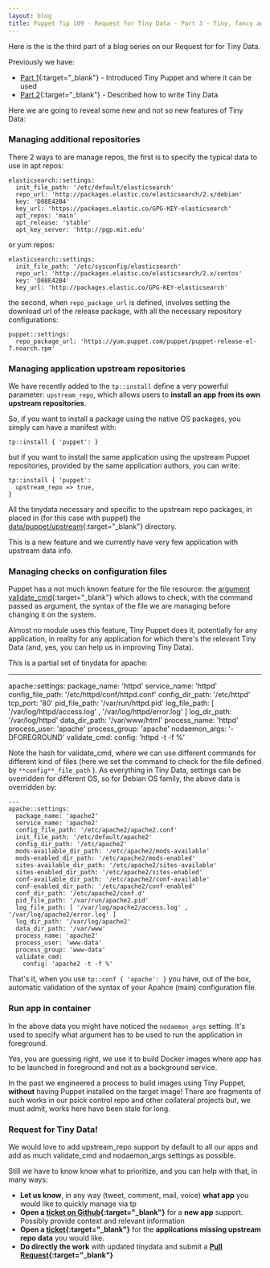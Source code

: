 ```yaml
---
layout: blog
title: Puppet Tip 109 - Request for Tiny Data - Part 3 - Tiny, fancy and powerful features
---
```


Here is the is the third part of a blog series on our Request for for Tiny Data.

Previously we have:

- [Part 1](https://www.example42.com/2019/12/09/request-for-tinydata-part1/){:target="_blank"} - Introduced Tiny Puppet and where it can be used
- [Part 2](https://www.example42.com/2019/12/12/request-for-tinydata-part2/){:target="_blank"} - Described how to write Tiny Data

Here we are going to reveal some new and not so new features of Tiny Data:

### Managing additional repositories

There 2 ways to are manage repos, the first is to specify the typical data to use in apt repos:

    elasticsearch::settings:
      init_file_path: '/etc/default/elasticsearch'
      repo_url: 'http://packages.elastic.co/elasticsearch/2.x/debian'
      key: 'D88E42B4'
      key_url: 'https://packages.elastic.co/GPG-KEY-elasticsearch'
      apt_repos: 'main'
      apt_release: 'stable'
      apt_key_server: 'http://pgp.mit.edu'

or yum repos:

    elasticsearch::settings:
      init_file_path: '/etc/sysconfig/elasticsearch'
      repo_url: 'http://packages.elastic.co/elasticsearch/2.x/centos'
      key: 'D88E42B4'
      key_url: 'http://packages.elastic.co/GPG-KEY-elasticsearch'

the second, when `repo_package_url` is defined, involves setting the download url of the release package, with all the necessary repository configurations:

    puppet::settings:
      repo_package_url: 'https://yum.puppet.com/puppet/puppet-release-el-7.noarch.rpm'

### Managing application upstream repositories

We have recently added to the `tp::install` define a very powerful parameter: `upstream_repo`, which allows users to **install an app from its own upstream repositories**.

So, if you want to install a package using the native OS packages, you simply can have a manifest with:

```shell
tp::install { 'puppet': }
```

but if you want to install the same application using the upstream Puppet repositories, provided by the same application authors, you can write:

```puppet
tp::install { 'puppet':
  upstream_repo => true,
}
```

All the tinydata necessary and specific to the upstream repo packages, in placed in (for this case with puppet) the [data/puppet/upstream](https://github.com/example42/tinydata/tree/master/data/puppet/upstream){:target="_blank"} directory.

This is a new feature and we currently have very few application with upstream data info. 

### Managing checks on configuration files

Puppet has a not much known feature for the file resource: the [argument validate_cmd](https://www.example42.com/2017/11/13/checking-config-files-before-applying-them/){:target="_blank"} which allows to check, with the command passed as argument, the syntax of the file we are managing before changing it on the system.

Almost no module uses this feature, Tiny Puppet does it, potentially for any application, in reality for any application for which there's the relevant Tiny Data (and, yes, you can help us in improving Tiny Data).

This is a partial set of tinydata for apache:

  ---
  apache::settings:
    package_name: 'httpd'
    service_name: 'httpd'
    config_file_path: '/etc/httpd/conf/httpd.conf'
    config_dir_path: '/etc/httpd'
    tcp_port: '80'
    pid_file_path: '/var/run/httpd.pid'
    log_file_path: [ '/var/log/httpd/access.log' , '/var/log/httpd/error.log' ]
    log_dir_path: '/var/log/httpd'
    data_dir_path: '/var/www/html'
    process_name: 'httpd'
    process_user: 'apache'
    process_group: 'apache'
    nodaemon_args: '-DFOREGROUND'
    validate_cmd:
      config: 'httpd -t -f %'

Note the hash for validate_cmd, where we can use different commands for different kind of files (here we set the command to check for the file defined by `**config**_file_path` ).
As everything in Tiny Data, settings can be overridden for different OS, so for Debian OS family, the above data is overridden by:

    ---
    apache::settings:
      package_name: 'apache2'
      service_name: 'apache2'
      config_file_path: '/etc/apache2/apache2.conf'
      init_file_path: '/etc/default/apache2'
      config_dir_path: '/etc/apache2'
      mods-available_dir_path: '/etc/apache2/mods-available'
      mods-enabled_dir_path: '/etc/apache2/mods-enabled'
      sites-available_dir_path: '/etc/apache2/sites-available'
      sites-enabled_dir_path: '/etc/apache2/sites-enabled'
      conf-available_dir_path: '/etc/apache2/conf-available'
      conf-enabled_dir_path: '/etc/apache2/conf-enabled'
      conf_dir_path: '/etc/apache2/conf.d'
      pid_file_path: '/var/run/apache2.pid'
      log_file_path: [ '/var/log/apache2/access.log' , '/var/log/apache2/error.log' ]
      log_dir_path: '/var/log/apache2'
      data_dir_path: '/var/www'
      process_name: 'apache2'
      process_user: 'www-data'
      process_group: 'www-data'
      validate_cmd:
        config: 'apache2 -t -f %'

That's it, when you use `tp::conf { 'apache': }` you have, out of the box, automatic validation of the syntax of your Apahce (main) configuration file.

### Run app in container

In the above data you might have noticed the `nodaemon_args` setting. It's used to specify what argument has to be used to run the application in foreground.

Yes, you are guessing right, we use it to build Docker images where app has to be launched in foreground and not as a background service.

In the past we engineered a process to build images using Tiny Puppet, **without** having Puppet installed on the target image! There are fragments of such works in our psick control repo and other collateral projects but, we must admit, works here have been stale for long.


### Request for Tiny Data!

We would love to add upstream_repo support by default to all our apps and add as much validate_cmd and nodaemon_args settings as possible.

Still we have to know know what to prioritize, and you can help with that, in many ways:

- **Let us know**, in any way (tweet, comment, mail, voice) **what app** you would like to quickly manage via tp
- **Open a [ticket on Github](https://github.com/example42/tinydata/issues){:target="_blank"}** for a **new app** support. Possibly provide context and relevant information
- **Open a [ticket](https://github.com/example42/tinydata/issues){:target="_blank"}** for the **applications missing upstream repo data** you would like.
- **Do directly the work** with updated tinydata and submit a **[Pull Request](https://github.com/example42/tinydata/pulls){:target="_blank"}**

